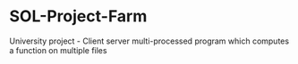 # SOL-Project-Farm
University project - Client server multi-processed program which computes a function on multiple files
